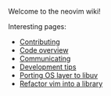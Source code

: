Welcome to the neovim wiki!

Interesting pages:

- [Contributing](Contributing)
- [Code overview](Code-overview)
- [Communicating](Communicating)
- [Development tips](Development-tips)
- [Porting OS layer to libuv](Porting-OS-layer-to-libuv)
- [Refactor vim into a library](Refactor-vim-into-a-library)